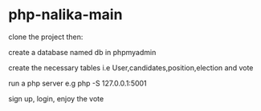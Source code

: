 
# php-nalika-main
clone the project then:

create a database named db in phpmyadmin

create the necessary tables i.e User,candidates,position,election and vote

run a php server e.g php -S 127.0.0.1:5001

sign up, login, enjoy the vote
